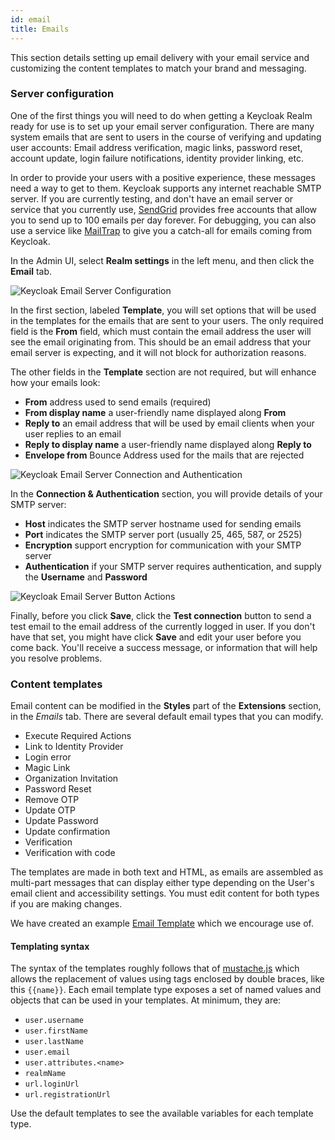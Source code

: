 ```yaml
---
id: email
title: Emails
---
```


This section details setting up email delivery with your email service and customizing the content templates to match your brand and messaging.

### Server configuration

One of the first things you will need to do when getting a Keycloak Realm ready for use is to set up your email server configuration. There are many system emails that are sent to users in the course of verifying and updating user accounts: Email address verification, magic links, password reset, account update, login failure notifications, identity provider linking, etc.

In order to provide your users with a positive experience, these messages need a way to get to them. Keycloak supports any internet reachable SMTP server. If you are currently testing, and don't have an email server or service that you currently use, [SendGrid](https://sendgrid.com/?utm_source=phasetwo-io) provides free accounts that allow you to send up to 100 emails per day forever. For debugging, you can also use a service like [MailTrap](https://mailtrap.io/?utm_source=phasetwo-io) to give you a catch-all for emails coming from Keycloak.

In the Admin UI, select **Realm settings** in the left menu, and then click the **Email** tab.

![Keycloak Email Server Configuration](/blog/2022-10-05-set-up-email-template.png)

In the first section, labeled **Template**, you will set options that will be used in the templates for the emails that are sent to your users. The only required field is the **From** field, which must contain the email address the user will see the email originating from. This should be an email address that your email server is expecting, and it will not block for authorization reasons.

The other fields in the **Template** section are not required, but will enhance how your emails look:

- **From** address used to send emails (required)
- **From display name** a user-friendly name displayed along **From**
- **Reply to** an email address that will be used by email clients when your user replies to an email
- **Reply to display name** a user-friendly name displayed along **Reply to**
- **Envelope from** Bounce Address used for the mails that are rejected

![Keycloak Email Server Connection and Authentication](/blog/2022-10-05-set-up-email-connection.png)

In the **Connection & Authentication** section, you will provide details of your SMTP server:

- **Host** indicates the SMTP server hostname used for sending emails
- **Port** indicates the SMTP server port (usually 25, 465, 587, or 2525)
- **Encryption** support encryption for communication with your SMTP server
- **Authentication** if your SMTP server requires authentication, and supply the **Username** and **Password**

![Keycloak Email Server Button Actions](/blog/2022-10-05-set-up-email-buttons.png)

Finally, before you click **Save**, click the **Test connection** button to send a test email to the email address of the currently logged in user. If you don't have that set, you might have click **Save** and edit your user before you come back. You'll receive a success message, or information that will help you resolve problems.

### Content templates

Email content can be modified in the **Styles** part of the **Extensions** section, in the _Emails_ tab. There are several default email types that you can modify.

- Execute Required Actions
- Link to Identity Provider
- Login error
- Magic Link
- Organization Invitation
- Password Reset
- Remove OTP
- Update OTP
- Update Password
- Update confirmation
- Verification
- Verification with code

The templates are made in both text and HTML, as emails are assembled as multi-part messages that can display either type depending on the User's email client and accessibility settings. You must edit content for both types if you are making changes.

We have created an example [Email Template](https://github.com/p2-inc/keycloak-theme-template/tree/master/examples/email) which we encourage use of.

#### Templating syntax

The syntax of the templates roughly follows that of [mustache.js](https://mustache.github.io/) which allows the replacement of values using tags enclosed by double braces, like this `{{name}}`. Each email template type exposes a set of named values and objects that can be used in your templates. At minimum, they are:

- `user.username`
- `user.firstName`
- `user.lastName`
- `user.email`
- `user.attributes.<name>`
- `realmName`
- `url.loginUrl`
- `url.registrationUrl`

Use the default templates to see the available variables for each template type.
